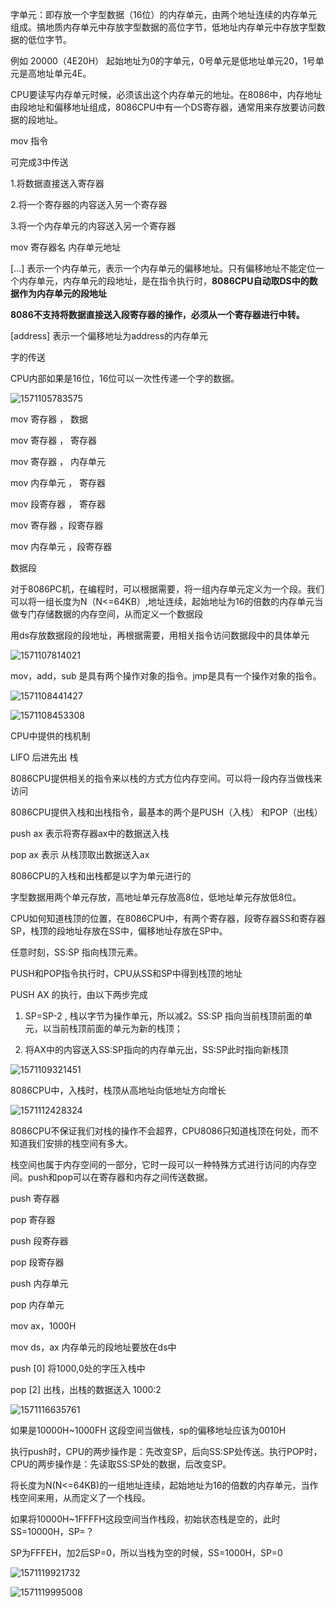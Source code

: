 字单元：即存放一个字型数据（16位）的内存单元，由两个地址连续的内存单元组成。搞地质内存单元中存放字型数据的高位字节，低地址内存单元中存放字型数据的低位字节。



例如 20000（4E20H）   起始地址为0的字单元，0号单元是低地址单元20，1号单元是高地址单元4E。



CPU要读写内存单元时候，必须该出这个内存单元的地址。在8086中，内存地址由段地址和偏移地址组成，8086CPU中有一个DS寄存器，通常用来存放要访问数据的段地址。



mov 指令

可完成3中传送

1.将数据直接送入寄存器

2.将一个寄存器的内容送入另一个寄存器

3.将一个内存单元的内容送入另一个寄存器



mov 寄存器名  内存单元地址   

[...]  表示一个内存单元，表示一个内存单元的偏移地址。只有偏移地址不能定位一个内存单元，内存单元的段地址，是在指令执行时，**8086CPU自动取DS中的数据作为内存单元的段地址**

**8086不支持将数据直接送入段寄存器的操作，必须从一个寄存器进行中转。**

[address]  表示一个偏移地址为address的内存单元



字的传送

CPU内部如果是16位，16位可以一次性传递一个字的数据。

![1571105783575](E:\github\Assembly\images\1571105783575.png)



mov   寄存器  ， 数据

mov   寄存器  ， 寄存器

mov   寄存器  ， 内存单元

mov  内存单元 ， 寄存器

mov  段寄存器 ， 寄存器

mov  寄存器  ，段寄存器

mov  内存单元 ，段寄存器





数据段

对于8086PC机，在编程时，可以根据需要，将一组内存单元定义为一个段。我们可以将一组长度为N（N<=64KB）,地址连续，起始地址为16的倍数的内存单元当做专门存储数据的内存空间，从而定义一个数据段

用ds存放数据段的段地址，再根据需要，用相关指令访问数据段中的具体单元



![1571107814021](E:\github\Assembly\images\1571107814021.png)



mov，add，sub 是具有两个操作对象的指令。jmp是具有一个操作对象的指令。





![1571108441427](E:\github\Assembly\images\1571108441427.png)

![1571108453308](E:\github\Assembly\images\1571108453308.png)



CPU中提供的栈机制

LIFO  后进先出   栈



8086CPU提供相关的指令来以栈的方式方位内存空间。可以将一段内存当做栈来访问

8086CPU提供入栈和出栈指令，最基本的两个是PUSH（入栈） 和POP（出栈）

push ax  表示将寄存器ax中的数据送入栈

pop  ax 表示 从栈顶取出数据送入ax

8086CPU的入栈和出栈都是以字为单元进行的

字型数据用两个单元存放，高地址单元存放高8位，低地址单元存放低8位。



CPU如何知道栈顶的位置，在8086CPU中，有两个寄存器，段寄存器SS和寄存器SP，栈顶的段地址存放在SS中，偏移地址存放在SP中。

任意时刻，SS:SP 指向栈顶元素。

PUSH和POP指令执行时，CPU从SS和SP中得到栈顶的地址

PUSH AX 的执行，由以下两步完成

1. SP=SP-2 , 栈以字节为操作单元，所以减2。SS:SP 指向当前栈顶前面的单元，以当前栈顶前面的单元为新的栈顶；

2. 将AX中的内容送入SS:SP指向的内存单元出，SS:SP此时指向新栈顶

   

![1571109321451](E:\github\Assembly\images\1571109321451.png)



8086CPU中，入栈时，栈顶从高地址向低地址方向增长



![1571112428324](E:\github\Assembly\images\1571112428324.png)





8086CPU不保证我们对栈的操作不会超界，CPU8086只知道栈顶在何处，而不知道我们安排的栈空间有多大。



栈空间也属于内存空间的一部分，它时一段可以一种特殊方式进行访问的内存空间。push和pop可以在寄存器和内存之间传送数据。





push  寄存器

pop  寄存器



push  段寄存器

pop   段寄存器



push  内存单元

pop  内存单元



mov  ax，1000H

mov  ds，ax         内存单元的段地址要放在ds中

push  [0]				将1000,0处的字压入栈中

pop  [2]					出栈，出栈的数据送入 1000:2





![1571116635761](E:\github\Assembly\images\1571116635761.png)



如果是10000H~1000FH 这段空间当做栈，sp的偏移地址应该为0010H



执行push时，CPU的两步操作是：先改变SP，后向SS:SP处传送。执行POP时，CPU的两步操作是：先读取SS:SP处的数据，后改变SP。





将长度为N(N<=64KB)的一组地址连续，起始地址为16的倍数的内存单元，当作栈空间来用，从而定义了一个栈段。

如果将10000H~1FFFFH这段空间当作栈段，初始状态栈是空的，此时SS=10000H，SP=？

SP为FFFEH，加2后SP=0，所以当栈为空的时候，SS=1000H，SP=0

![1571119921732](E:\github\Assembly\images\1571119921732.png)

![1571119995008](E:\github\Assembly\images\1571119995008.png)



